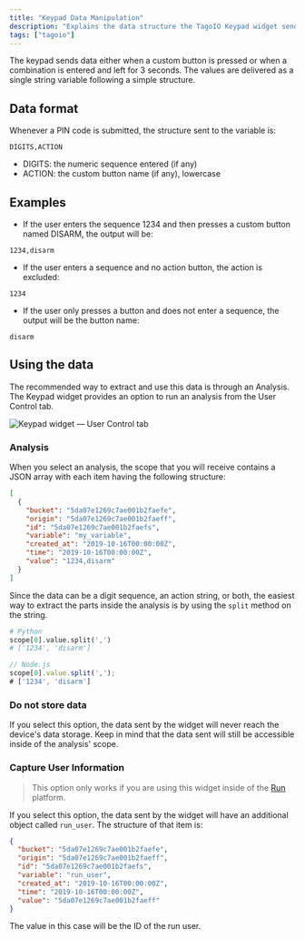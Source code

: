 ```yaml
---
title: "Keypad Data Manipulation"
description: "Explains the data structure the TagoIO Keypad widget sends when users enter PINs or press custom buttons, with examples and guidance on extracting that data using an analysis via the User Control tab."
tags: ["tagoio"]
---
```

The keypad sends data either when a custom button is pressed or when a combination is entered and left for 3 seconds. The values are delivered as a single string variable following a simple structure.

## Data format
Whenever a PIN code is submitted, the structure sent to the variable is:

```text
DIGITS,ACTION
```

- DIGITS: the numeric sequence entered (if any)
- ACTION: the custom button name (if any), lowercase

## Examples
- If the user enters the sequence 1234 and then presses a custom button named DISARM, the output will be:

```text
1234,disarm
```

- If the user enters a sequence and no action button, the action is excluded:

```text
1234
```

- If the user only presses a button and does not enter a sequence, the output will be the button name:

```text
disarm
```

## Using the data
The recommended way to extract and use this data is through an Analysis. The Keypad widget provides an option to run an analysis from the User Control tab.

![Keypad widget — User Control tab](/docs_imagem/tagoio/keypad-data-manipulation-2.png)

### Analysis
When you select an analysis, the scope that you will receive contains a JSON array with each item having the following structure:

```json
[
  {
    "bucket": "5da07e1269c7ae001b2faefe",
    "origin": "5da07e1269c7ae001b2faeff",
    "id": "5da07e1269c7ae001b2faefs",
    "variable": "my_variable",
    "created_at": "2019-10-16T00:00:00Z",
    "time": "2019-10-16T00:00:00Z",
    "value": "1234,disarm"
  }
]
```

Since the data can be a digit sequence, an action string, or both, the easiest way to extract the parts inside the analysis is by using the `split` method on the string.

```python
# Python
scope[0].value.split(',')
# ['1234', 'disarm']
```

```javascript
// Node.js
scope[0].value.split(',');
# ['1234', 'disarm']
```

### Do not store data
If you select this option, the data sent by the widget will never reach the device's data storage. Keep in mind that the data sent will still be accessible inside of the analysis' scope.

### Capture User Information
> This option only works if you are using this widget inside of the [Run](/docs/tagoio/tagorun/) platform.

If you select this option, the data sent by the widget will have an additional object called `run_user`. The structure of that item is:

```json
{
  "bucket": "5da07e1269c7ae001b2faefe",
  "origin": "5da07e1269c7ae001b2faeff",
  "id": "5da07e1269c7ae001b2faefs",
  "variable": "run_user",
  "created_at": "2019-10-16T00:00:00Z",
  "time": "2019-10-16T00:00:00Z",
  "value": "5da07e1269c7ae001b2faeff"
}
```

The value in this case will be the ID of the run user.